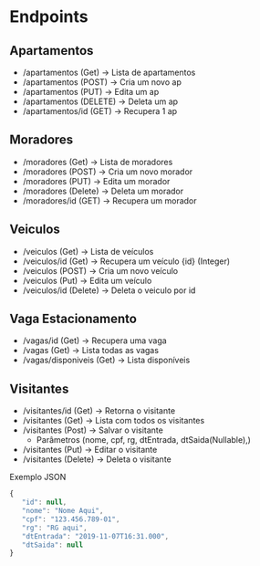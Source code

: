 # Endpoints
## Apartamentos
- /apartamentos (Get) -> Lista de apartamentos
- /apartamentos (POST) -> Cria um novo ap
- /apartamentos (PUT) -> Edita um ap
- /apartamentos (DELETE) -> Deleta um ap
- /apartamentos/id (GET) -> Recupera 1 ap

## Moradores
- /moradores (Get) -> Lista de moradores
- /moradores (POST) -> Cria um novo morador
- /moradores (PUT) -> Edita um morador
- /moradores (Delete) -> Deleta um morador
- /moradores/id (GET) -> Recupera um morador

## Veiculos
 - /veiculos (Get) -> Lista de veículos
 - /veiculos/id (Get) -> Recupera um veículo {id} (Integer)
 - /veiculos (POST) -> Cria um novo veículo
 - /veiculos (Put) -> Edita um veículo
 - /veiculos/id (Delete) -> Deleta o veiculo por id

 ## Vaga Estacionamento
 - /vagas/id (Get) -> Recupera uma vaga
 - /vagas (Get) -> Lista todas as vagas
 - /vagas/disponiveis (Get) -> Lista disponíveis

 ## Visitantes
 - /visitantes/id (Get) -> Retorna o visitante
 - /visitantes (Get) -> Lista com todos os visitantes
 - /visitantes (Post) -> Salvar o visitante
    - Parâmetros (nome, cpf, rg, dtEntrada, dtSaida(Nullable),)
 - /visitantes (Put) -> Editar o visitante
 - /visitantes (Delete) -> Deleta o visitante

Exemplo JSON
 ```javascript
{
    "id": null,
    "nome": "Nome Aqui",
    "cpf": "123.456.789-01",
    "rg": "RG aqui",
    "dtEntrada": "2019-11-07T16:31.000",
    "dtSaida": null
}
 ```
